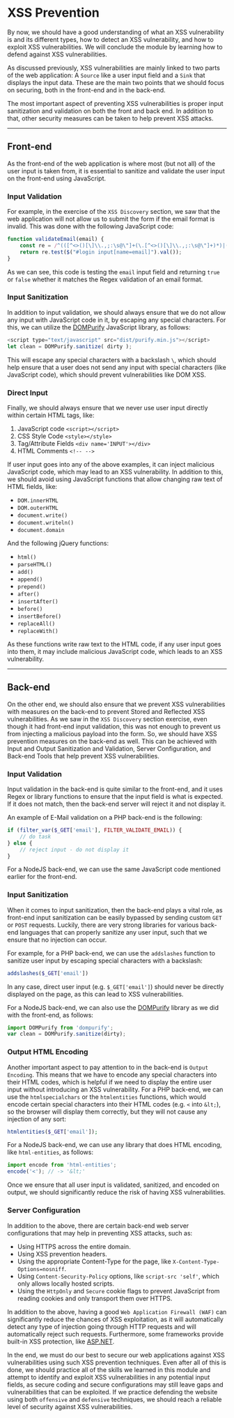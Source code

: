 # XSS Prevention

By now, we should have a good understanding of what an XSS vulnerability is and its different types, how to detect an XSS vulnerability, and how to exploit XSS vulnerabilities. We will conclude the module by learning how to defend against XSS vulnerabilities.

As discussed previously, XSS vulnerabilities are mainly linked to two parts of the web application: A `Source` like a user input field and a `Sink` that displays the input data. These are the main two points that we should focus on securing, both in the front-end and in the back-end.

The most important aspect of preventing XSS vulnerabilities is proper input sanitization and validation on both the front and back end. In addition to that, other security measures can be taken to help prevent XSS attacks.

***

## Front-end

As the front-end of the web application is where most (but not all) of the user input is taken from, it is essential to sanitize and validate the user input on the front-end using JavaScript.

### **Input Validation**

For example, in the exercise of the `XSS Discovery` section, we saw that the web application will not allow us to submit the form if the email format is invalid. This was done with the following JavaScript code:

```javascript
function validateEmail(email) {
    const re = /^(([^<>()[\]\\.,;:\s@\"]+(\.[^<>()[\]\\.,;:\s@\"]+)*)|(\".+\"))@((\[[0-9]{1,3}\.[0-9]{1,3}\.[0-9]{1,3}\.[0-9]{1,3}\])|(([a-zA-Z\-0-9]+\.)+[a-zA-Z]{2,}))$/;
    return re.test($("#login input[name=email]").val());
}
```

As we can see, this code is testing the `email` input field and returning `true` or `false` whether it matches the Regex validation of an email format.

### **Input Sanitization**

In addition to input validation, we should always ensure that we do not allow any input with JavaScript code in it, by escaping any special characters. For this, we can utilize the [DOMPurify](https://github.com/cure53/DOMPurify) JavaScript library, as follows:

```javascript
<script type="text/javascript" src="dist/purify.min.js"></script>
let clean = DOMPurify.sanitize( dirty );
```

This will escape any special characters with a backslash `\`, which should help ensure that a user does not send any input with special characters (like JavaScript code), which should prevent vulnerabilities like DOM XSS.

### **Direct Input**

Finally, we should always ensure that we never use user input directly within certain HTML tags, like:

1. JavaScript code `<script></script>`
2. CSS Style Code `<style></style>`
3. Tag/Attribute Fields `<div name='INPUT'></div>`
4. HTML Comments `<!-- -->`

If user input goes into any of the above examples, it can inject malicious JavaScript code, which may lead to an XSS vulnerability. In addition to this, we should avoid using JavaScript functions that allow changing raw text of HTML fields, like:

* `DOM.innerHTML`
* `DOM.outerHTML`
* `document.write()`
* `document.writeln()`
* `document.domain`

And the following jQuery functions:

* `html()`
* `parseHTML()`
* `add()`
* `append()`
* `prepend()`
* `after()`
* `insertAfter()`
* `before()`
* `insertBefore()`
* `replaceAll()`
* `replaceWith()`

As these functions write raw text to the HTML code, if any user input goes into them, it may include malicious JavaScript code, which leads to an XSS vulnerability.

***

## Back-end

On the other end, we should also ensure that we prevent XSS vulnerabilities with measures on the back-end to prevent Stored and Reflected XSS vulnerabilities. As we saw in the `XSS Discovery` section exercise, even though it had front-end input validation, this was not enough to prevent us from injecting a malicious payload into the form. So, we should have XSS prevention measures on the back-end as well. This can be achieved with Input and Output Sanitization and Validation, Server Configuration, and Back-end Tools that help prevent XSS vulnerabilities.

### **Input Validation**

Input validation in the back-end is quite similar to the front-end, and it uses Regex or library functions to ensure that the input field is what is expected. If it does not match, then the back-end server will reject it and not display it.

An example of E-Mail validation on a PHP back-end is the following:

```php
if (filter_var($_GET['email'], FILTER_VALIDATE_EMAIL)) {
    // do task
} else {
    // reject input - do not display it
}
```

For a NodeJS back-end, we can use the same JavaScript code mentioned earlier for the front-end.

### **Input Sanitization**

When it comes to input sanitization, then the back-end plays a vital role, as front-end input sanitization can be easily bypassed by sending custom `GET` or `POST` requests. Luckily, there are very strong libraries for various back-end languages that can properly sanitize any user input, such that we ensure that no injection can occur.

For example, for a PHP back-end, we can use the `addslashes` function to sanitize user input by escaping special characters with a backslash:

```php
addslashes($_GET['email'])
```

In any case, direct user input (e.g. `$_GET['email']`) should never be directly displayed on the page, as this can lead to XSS vulnerabilities.

For a NodeJS back-end, we can also use the [DOMPurify](https://github.com/cure53/DOMPurify) library as we did with the front-end, as follows:

```javascript
import DOMPurify from 'dompurify';
var clean = DOMPurify.sanitize(dirty);
```

### **Output HTML Encoding**

Another important aspect to pay attention to in the back-end is `Output Encoding`. This means that we have to encode any special characters into their HTML codes, which is helpful if we need to display the entire user input without introducing an XSS vulnerability. For a PHP back-end, we can use the `htmlspecialchars` or the `htmlentities` functions, which would encode certain special characters into their HTML codes (e.g. `<` into `&lt;`), so the browser will display them correctly, but they will not cause any injection of any sort:

```php
htmlentities($_GET['email']);
```

For a NodeJS back-end, we can use any library that does HTML encoding, like `html-entities`, as follows:

```javascript
import encode from 'html-entities';
encode('<'); // -> '&lt;'
```

Once we ensure that all user input is validated, sanitized, and encoded on output, we should significantly reduce the risk of having XSS vulnerabilities.

### **Server Configuration**

In addition to the above, there are certain back-end web server configurations that may help in preventing XSS attacks, such as:

* Using HTTPS across the entire domain.
* Using XSS prevention headers.
* Using the appropriate Content-Type for the page, like `X-Content-Type-Options=nosniff`.
* Using `Content-Security-Policy` options, like `script-src 'self'`, which only allows locally hosted scripts.
* Using the `HttpOnly` and `Secure` cookie flags to prevent JavaScript from reading cookies and only transport them over HTTPS.

In addition to the above, having a good `Web Application Firewall (WAF)` can significantly reduce the chances of XSS exploitation, as it will automatically detect any type of injection going through HTTP requests and will automatically reject such requests. Furthermore, some frameworks provide built-in XSS protection, like [ASP.NET](https://learn.microsoft.com/en-us/aspnet/core/security/cross-site-scripting?view=aspnetcore-7.0).

In the end, we must do our best to secure our web applications against XSS vulnerabilities using such XSS prevention techniques. Even after all of this is done, we should practice all of the skills we learned in this module and attempt to identify and exploit XSS vulnerabilities in any potential input fields, as secure coding and secure configurations may still leave gaps and vulnerabilities that can be exploited. If we practice defending the website using both `offensive` and `defensive` techniques, we should reach a reliable level of security against XSS vulnerabilities.
